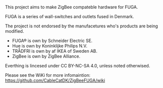 This project aims to make ZigBee compateble hardware for FUGA.

FUGA is a series of wall-switches and outlets fused in Denmark.

The project is not endorsed by the manufacetures who's products are being modified.
* FUGA® is own by Schneider Electric SE.
* Hue is own by Koninklijke Philips N.V.
* TRÅDFRI is own by af IKEA of Sweden AB.
* ZigBee is own by ZigBee Alliance.

Everthing is lincesed under CC BY-NC-SA 4.0, unless noted otherwised.

Please see the WiKi for more infomaintion:
https://github.com/CableCatDK/ZigBeeFUGA/wiki
